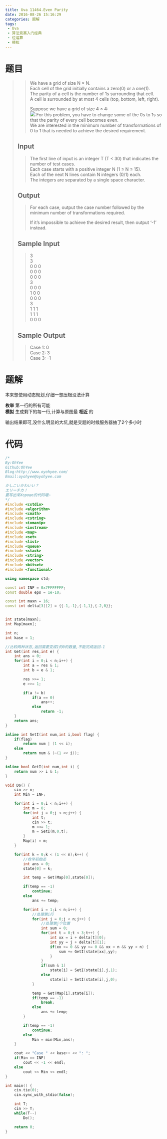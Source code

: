 ```yaml
---
title: Uva 11464.Even Parity
date: 2016-08-26 15:16:29
categories: 题解
tags: 
 - Uva
 - 算法竞赛入门经典
 - 位运算
 - 模拟
---
```

# 题目
>> We have a grid of size N × N.  
>> Each cell of the grid initially contains a zero(0) or a one(1).  
>> The parity of a cell is the number of 1s surrounding that cell.  
>> A cell is surrounded by at most 4 cells (top, bottom, left, right).  
>>  
>> Suppose we have a grid of size 4 × 4:  
>> ![](/post/img/uva11464.png)
>> For this problem, you have to change some of the 0s to 1s so that the parity of every cell becomes even.  
>> We are interested in the minimum number of transformations of 0 to 1 that is needed to achieve the desired requirement.  
>>  
>> <!--more-->  
> 
> ## Input  
>> The first line of input is an integer T (T < 30) that indicates the number of test cases.  
>> Each case starts with a positive integer N (1 ≤ N ≤ 15).  
>> Each of the next N lines contain N integers (0/1) each.  
>> The integers are separated by a single space character.  
>>  
> 
> ## Output  
>> For each case, output the case number followed by the minimum number of transformations required.  
>>  
>> If it’s impossible to achieve the desired result, then output ‘-1’ instead.  
>>  
> 
> ## Sample Input  
>> 3  
>> 3  
>> 0 0 0  
>> 0 0 0  
>> 0 0 0  
>> 3  
>> 0 0 0  
>> 1 0 0  
>> 0 0 0  
>> 3  
>> 1 1 1  
>> 1 1 1  
>> 0 0 0  
> 
> ## Sample Output  
>> Case 1: 0  
>> Case 2: 3  
>> Case 3: -1  


# 题解
本来想使用动态规划,仔细一想压根没法计算  

**枚举** 第一行的所有可能  
**模拟** 生成剩下的每一行,计算与原图最 **相近** 的  

输出结果即可,没什么明显的大坑,就是交题的时候服务器抽了2个多小时  

# 代码
```cpp Even Parity https://github.com/OhYee/ACM.github.io/blob/master/Uva/11464.%45%76%65%6E%20%50%61%72%69%74%79.cpp 代码备份
/*
By:OhYee
Github:OhYee
Blog:http://www.oyohyee.com/
Email:oyohyee@oyohyee.com

かしこいかわいい？
エリーチカ！
要写出来Хорошо的代码哦~
*/
#include <cstdio>
#include <algorithm>
#include <cmath>
#include <cstring>
#include <iomanip>
#include <iostream>
#include <map>
#include <set>
#include <list>
#include <queue>
#include <stack>
#include <string>
#include <vector>
#include <bitset>
#include <functional>

using namespace std;

const int INF = 0x7FFFFFFF;
const double eps = 1e-10;

const int maxn = 16;
const int delta[3][2] = {{-1,-1},{-1,1},{-2,0}};


int state[maxn];
int Map[maxn];

int n;
int kase = 1;

//比较两种状态,返回需要变成1的0的数量,不能完成返回-1
int Get(int res,int e) {
	int ans = 0;
	for(int i = 0;i < n;i++) {
		int a = res & 1;
		int b = e & 1;

		res >>= 1;
		e >>= 1;

		if(a != b)
			if(a == 0)
				ans++;
			else
				return -1;
	}
	return ans;
}

inline int SetI(int num,int i,bool flag) {
	if(flag)
		return num | (1 << i);
	else
		return num & (~(1 << i));
}

inline bool GetI(int num,int i) {
	return num >> i & 1;
}

void Do() {
	cin >> n;
	int Min = INF;

	for(int i = 0;i < n;i++) {
		int m = 0;
		for(int j = 0;j < n;j++) {
			int t;
			cin >> t;
			m <<= 1;
			m = SetI(m,0,t);
		}
		Map[i] = m;
	}

	for(int k = 0;k < (1 << n);k++) {
		//枚举初始态
		int ans = 0;
		state[0] = k;

		int temp = Get(Map[0],state[0]);

		if(temp == -1)
			continue;
		else
			ans += temp;

		for(int i = 1;i < n;i++) {
			//处理第i行
			for(int j = 0;j < n;j++) {
				//处理第j个位置
				int sum = 0;
				for(int t = 0;t < 3;t++) {
					int xx = i + delta[t][0];
					int yy = j + delta[t][1];
					if(xx >= 0 && yy >= 0 && xx < n && yy < n) {
						sum += GetI(state[xx],yy);
					}
				}
				if(sum & 1)
					state[i] = SetI(state[i],j,1);
				else
					state[i] = SetI(state[i],j,0);
			}

			temp = Get(Map[i],state[i]);
			if(temp == -1)
				break;
			else
				ans += temp;
		}

		if(temp == -1)
			continue;
		else 
			Min = min(Min,ans);
	}

	cout << "Case " << kase++ << ": ";
	if(Min == INF)
		cout << -1 << endl;
	else
		cout << Min << endl;
}

int main() {
	cin.tie(0);
	cin.sync_with_stdio(false);

	int T;
	cin >> T;
	while(T--)
		Do();

	return 0;
}
```